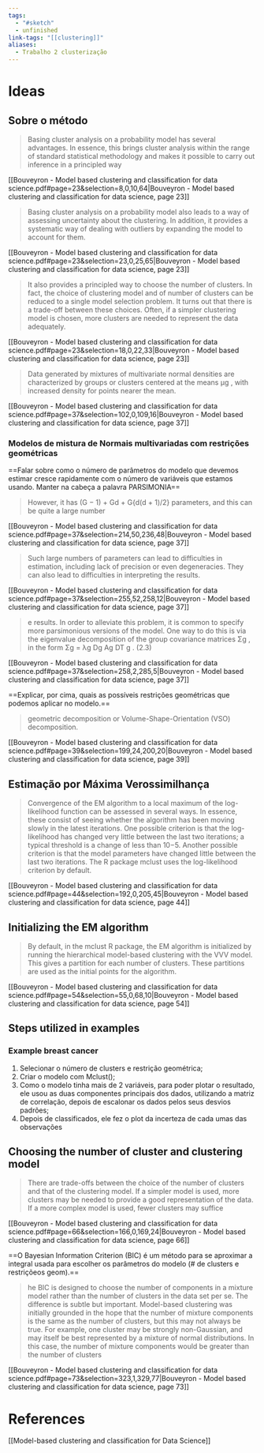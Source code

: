 ```yaml
---
tags:
  - "#sketch"
  - unfinished
link-tags: "[[clustering]]"
aliases:
  - Trabalho 2 clusterização
---
```

# Ideas

## Sobre o método
> Basing cluster analysis on a probability model has several advantages. In essence, this brings cluster analysis within the range of standard statistical methodology and makes it possible to carry out inference in a principled way

[[Bouveyron - Model based clustering and classification for data science.pdf#page=23&selection=8,0,10,64|Bouveyron - Model based clustering and classification for data science, page 23]]

> Basing cluster analysis on a probability model also leads to a way of assessing uncertainty about the clustering. In addition, it provides a systematic way of dealing with outliers by expanding the model to account for them.

[[Bouveyron - Model based clustering and classification for data science.pdf#page=23&selection=23,0,25,65|Bouveyron - Model based clustering and classification for data science, page 23]]

> It also provides a principled way to choose the number of clusters. In fact, the choice of clustering model and of number of clusters can be reduced to a single model selection problem. It turns out that there is a trade-off between these choices. Often, if a simpler clustering model is chosen, more clusters are needed to represent the data adequately.

[[Bouveyron - Model based clustering and classification for data science.pdf#page=23&selection=18,0,22,33|Bouveyron - Model based clustering and classification for data science, page 23]]

> Data generated by mixtures of multivariate normal densities are characterized by groups or clusters centered at the means μg , with increased density for points nearer the mean.

[[Bouveyron - Model based clustering and classification for data science.pdf#page=37&selection=102,0,109,16|Bouveyron - Model based clustering and classification for data science, page 37]]

### Modelos de mistura de Normais multivariadas com restrições geométricas
==Falar sobre como o número de parâmetros do modelo que devemos estimar cresce rapidamente com o número de variáveis que estamos usando. Manter na cabeça a palavra PARSIMONIA==

> However, it has (G − 1) + Gd + G{d(d + 1)/2} parameters, and this can be quite a large number

[[Bouveyron - Model based clustering and classification for data science.pdf#page=37&selection=214,50,236,48|Bouveyron - Model based clustering and classification for data science, page 37]]

> Such large numbers of parameters can lead to difficulties in estimation, including lack of precision or even degeneracies. They can also lead to difficulties in interpreting the results.

[[Bouveyron - Model based clustering and classification for data science.pdf#page=37&selection=255,52,258,12|Bouveyron - Model based clustering and classification for data science, page 37]]

> e results. In order to alleviate this problem, it is common to specify more parsimonious versions of the model. One way to do this is via the eigenvalue decomposition of the group covariance matrices Σg , in the form Σg = λg Dg Ag DT g . (2.3)

[[Bouveyron - Model based clustering and classification for data science.pdf#page=37&selection=258,2,285,5|Bouveyron - Model based clustering and classification for data science, page 37]]

==Explicar, por cima, quais as possíveis restrições geométricas que podemos aplicar no modelo.==

> geometric decomposition or Volume-Shape-Orientation (VSO) decomposition.

[[Bouveyron - Model based clustering and classification for data science.pdf#page=39&selection=199,24,200,20|Bouveyron - Model based clustering and classification for data science, page 39]]

## Estimação por Máxima Verossimilhança
> Convergence of the EM algorithm to a local maximum of the log-likelihood function can be assessed in several ways. In essence, these consist of seeing whether the algorithm has been moving slowly in the latest iterations. One possible criterion is that the log-likelihood has changed very little between the last two iterations; a typical threshold is a change of less than 10−5. Another possible criterion is that the model parameters have changed little between the last two iterations. The R package mclust uses the log-likelihood criterion by default.

[[Bouveyron - Model based clustering and classification for data science.pdf#page=44&selection=192,0,205,45|Bouveyron - Model based clustering and classification for data science, page 44]]

## Initializing the EM algorithm
> By default, in the mclust R package, the EM algorithm is initialized by running the hierarchical model-based clustering with the VVV model. This gives a partition for each number of clusters. These partitions are used as the initial points for the algorithm.

[[Bouveyron - Model based clustering and classification for data science.pdf#page=54&selection=55,0,68,10|Bouveyron - Model based clustering and classification for data science, page 54]]

## Steps utilized in examples
### Example breast cancer
1. Selecionar o número de clusters e restrição geométrica;
2. Criar o modelo com Mclust();
3. Como o modelo tinha mais de 2 variáveis, para poder plotar o resultado, ele usou as duas componentes principais dos dados, utilizando a matriz de correlação, depois de escalonar os dados pelos seus desvios padrões;
4. Depois de classificados, ele fez o plot da incerteza de cada umas das observações


## Choosing the number of cluster and clustering model
> There are trade-offs between the choice of the number of clusters and that of the clustering model. If a simpler model is used, more clusters may be needed to provide a good representation of the data. If a more complex model is used, fewer clusters may suffice

[[Bouveyron - Model based clustering and classification for data science.pdf#page=66&selection=166,0,169,24|Bouveyron - Model based clustering and classification for data science, page 66]]

==O Bayesian Information Criterion (BIC) é um método para se aproximar a integral usada para escolher os parâmetros do modelo (# de clusters e restriçõeos geom).==

> he BIC is designed to choose the number of components in a mixture model rather than the number of clusters in the data set per se. The difference is subtle but important. Model-based clustering was initially grounded in the hope that the number of mixture components is the same as the number of clusters, but this may not always be true. For example, one cluster may be strongly non-Gaussian, and may itself be best represented by a mixture of normal distributions. In this case, the number of mixture components would be greater than the number of clusters

[[Bouveyron - Model based clustering and classification for data science.pdf#page=73&selection=323,1,329,77|Bouveyron - Model based clustering and classification for data science, page 73]]
# References
[[Model-based clustering and classification for Data Science]]
